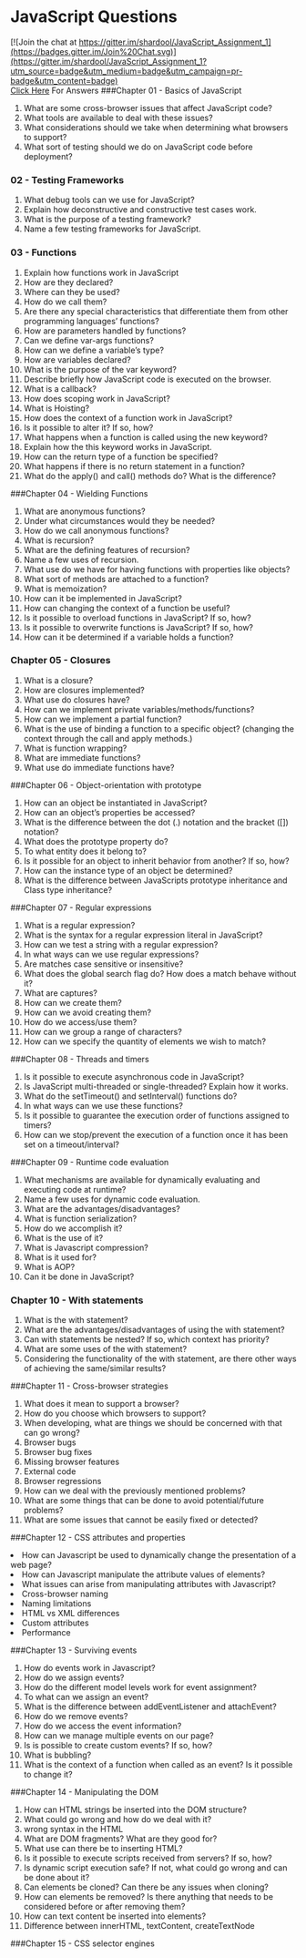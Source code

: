 # JavaScript Questions 

[![Join the chat at https://gitter.im/shardool/JavaScript_Assignment_1](https://badges.gitter.im/Join%20Chat.svg)](https://gitter.im/shardool/JavaScript_Assignment_1?utm_source=badge&utm_medium=badge&utm_campaign=pr-badge&utm_content=badge)
<br/>
<a href="http://shardool.github.io/JavaScript_Assignment_1/">Click Here</a> For Answers
###Chapter 01 - Basics of JavaScript
<ol>
<li>	What are some cross-browser issues that affect JavaScript code?</li>
<li>	What tools are available to deal with these issues?</li>
<li>	What considerations should we take when determining what browsers to support?</li>
<li>	What sort of testing should we do on JavaScript code before deployment?</li>
</ol>

### 02 - Testing Frameworks
<ol>
<li>	What debug tools can we use for JavaScript?</li>
<li>	Explain how deconstructive and constructive test cases work.</li>
<li>	What is the purpose of a testing framework?</li>
<li>	Name a few testing frameworks for JavaScript.</li>
</ol>

### 03 - Functions
<ol>
<li>	Explain how functions work in JavaScript</li>
<li>	How are they declared?</li>
<li>	Where can they be used?</li>
<li>	How do we call them?</li>
<li>	Are there any special characteristics that differentiate them from other programming languages’ functions?</li>
<li>	How are parameters handled by functions?</li>
<li>	Can we define var-args functions?</li>
<li>	How can we define a variable’s type?</li>
<li>	How are variables declared?</li>
<li>	What is the purpose of the var keyword?</li>
<li>	Describe briefly how JavaScript code is executed on the browser.</li>
<li>	What is a callback?</li>
<li>	How does scoping work in JavaScript?</li>
<li>	What is Hoisting?</li>
<li>	How does the context of a function work in JavaScript?</li>
<li>	Is it possible to alter it? If so, how?</li>
<li>	What happens when a function is called using the new keyword?</li>
<li>	Explain how the this keyword works in JavaScript.</li>
<li>	How can the return type of a function be specified?</li>
<li>	What happens if there is no return statement in a function?</li>
<li>	What do the apply() and call() methods do? What is the difference? </li>
</ol>

###Chapter 04 - Wielding Functions
<ol>
<li>	What are anonymous functions?</li>
<li>	Under what circumstances would they be needed?</li>
<li>	How do we call anonymous functions?</li>
<li>	What is recursion?</li>
<li>	What are the defining features of recursion?</li>
<li>	Name a few uses of recursion.</li>
<li>	What use do we have for having functions with properties like objects?</li>
<li>	What sort of methods are attached to a function?</li>
<li>	What is memoization?</li>
<li>	How can it be implemented in JavaScript?</li>
<li>	How can changing the context of a function be useful?</li>
<li>	Is it possible to overload functions in JavaScript? If so, how?</li>
<li>	Is it possible to overwrite functions is JavaScript? If so, how?</li>
<li>	How can it be determined if a variable holds a function?</li>
</ol>

### Chapter 05 - Closures
<ol>
<li>	What is a closure?</li>
<li>	How are closures implemented?</li>
<li>	What use do closures have?</li>
<li>	How can we implement private variables/methods/functions?</li>
<li>	How can we implement a partial function?</li>
<li>	What is the use of binding a function to a specific object? (changing the context through the call and apply methods.)</li>
<li>	What is function wrapping?</li>
<li>	What are immediate functions?</li>
<li>	What use do immediate functions have?</li>
</ol>

###Chapter 06 - Object-orientation with prototype
<ol>
<li>	How can an object be instantiated in JavaScript?</li>
<li>	How can an object’s properties be accessed?</li>
<li>	What is the difference between the dot (.) notation and the bracket ([]) notation?</li>
<li>	What does the prototype property do?</li>
<li>	To what entity does it belong to?</li>
<li>	Is it possible for an object to inherit behavior from another? If so, how?</li>
<li>	How can the instance type of an object be determined?</li>
<li>	What is the difference between JavaScripts prototype inheritance and Class type inheritance?</li>
</ol>

###Chapter 07 - Regular expressions
<ol>
<li>	What is a regular expression?</li>
<li>	What is the syntax for a regular expression literal in JavaScript?</li>
<li>	How can we test a string with a regular expression?</li>
<li>	In what ways can we use regular expressions?</li>
<li>	Are matches case sensitive or insensitive?</li>
<li>	What does the global search flag do? How does a match behave without it?</li>
<li>	What are captures?</li>
<li>	How can we create them?</li>
<li>	How can we avoid creating them?</li>
<li>	How do we access/use them?</li>
<li>	How can we group a range of characters?</li>
<li>	How can we specify the quantity of elements we wish to match?</li>
</ol>

###Chapter 08 - Threads and timers
<ol>
<li>	Is it possible to execute asynchronous code in JavaScript?</li>
<li>	Is JavaScript multi-threaded or single-threaded? Explain how it works.</li>
<li>	What do the setTimeout() and setInterval() functions do?</li>
<li>	In what ways can we use these functions?</li>
<li>	Is it possible to guarantee the execution order of functions assigned to timers?</li>
<li>	How can we stop/prevent the execution of a function once it has been set on a timeout/interval?</li>
</ol>

###Chapter 09 - Runtime code evaluation
<ol>
<li>	What mechanisms are available for dynamically evaluating and executing code at runtime?</li>
<li>	Name a few uses for dynamic code evaluation.</li>
<li>	What are the advantages/disadvantages?</li>
<li>	What is function serialization? </li>
<li>	How do we accomplish it?</li>
<li>	What is the use of it?</li>
<li>	What is Javascript compression?</li>
<li>	What is it used for?</li>
<li>	What is AOP?</li>
<li>	Can it be done in JavaScript?</li>
</ol>

### Chapter 10 - With statements
<ol>
<li>	What is the with statement?</li>
<li>	What are the advantages/disadvantages of using the with statement?</li>
<li>	Can with statements be nested? If so, which context has priority?</li>
<li>	What are some uses of the with statement?</li>
<li>	Considering the functionality of the with statement, are there other ways of achieving the same/similar results?</li>
</ol>

###Chapter 11 - Cross-browser strategies
<ol>
<li>	What does it mean to support a browser?</li>
<li>	How do you choose which browsers to support?</li>
<li>	When developing, what are things we should be concerned with that can go wrong?</li>
<li>	Browser bugs</li>
<li>	Browser bug fixes</li>
<li>	Missing browser features</li>
<li>	External code</li>
<li>	Browser regressions</li>
<li>	How can we deal with the previously mentioned problems?</li>
<li>	What are some things that can be done to avoid potential/future problems?</li>
<li>	What are some issues that cannot be easily fixed or detected?</li>
</ol>

###Chapter 12 - CSS attributes and properties
<li>	How can Javascript be used to dynamically change the presentation of a web page?</li>
<li>	How can Javascript manipulate the attribute values of elements?</li>
<li>	What issues can arise from manipulating attributes with Javascript?</li>
<li>	Cross-browser naming</li>
<li>	Naming limitations</li>
<li>	HTML vs XML differences</li>
<li>	Custom attributes</li>
<li>	Performance</li>

###Chapter 13 - Surviving events
<ol>
<li>	How do events work in Javascript?</li>
<li>	How do we assign events?</li>
<li>	How do the different model levels work for event assignment?</li>
<li>	To what can we assign an event?</li>
<li>	What is the difference between addEventListener and attachEvent?</li>
<li>	How do we remove events?</li>
<li>	How do we access the event information?</li>
<li>	How can we manage multiple events on our page?</li>
<li>	Is is possible to create custom events? If so, how?</li>
<li>	What is bubbling?</li>
<li>	What is the context of a function when called as an event? Is it possible to change it?</li>
</ol>

###Chapter 14 - Manipulating the DOM
<ol>
<li>	How can HTML strings be inserted into the DOM structure?</li>
<li>	What could go wrong and how do we deal with it?</li>
<li>	wrong syntax in the HTML</li>
<li>	What are DOM fragments? What are they good for?</li>
<li>	What use can there be to inserting HTML?</li>
<li>	Is it possible to execute scripts received from servers? If so, how?</li>
<li>	Is dynamic script execution safe? If not, what could go wrong and can be done about it?</li>
<li>	Can elements be cloned? Can there be any issues when cloning?</li>
<li>	How can elements be removed? Is there anything that needs to be considered before or after removing them?</li>
<li>	How can text content be inserted into elements?</li>
<li>	Difference between innerHTML, textContent, createTextNode</li>
</ol>
###Chapter 15 - CSS selector engines




